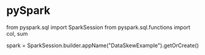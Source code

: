 # pySpark

from pyspark.sql import SparkSession
from pyspark.sql.functions import col, sum

spark = SparkSession.builder.appName("DataSkewExample").getOrCreate()
